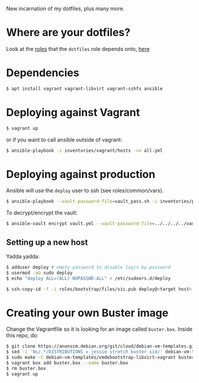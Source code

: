New incarnation of my dotfiles, plus many more.

# Where are your dotfiles? #

Look at the [roles][roles] that the `dotfiles` role depends onto, [here][dotfiles]

[roles]: https://github.com/viccuad/ansible-configs/tree/master/roles
[dotfiles]: https://github.com/viccuad/ansible-configs/blob/master/roles/dotfiles/meta/main.yml


# Dependencies #

```bash
$ apt install vagrant vagrant-libvirt vagrant-sshfs ansible
```

# Deploying against Vagrant #

```bash
$ vagrant up
```

or if you want to call ansible outside of vagrant:

```bash
$ ansible-playbook -i inventories/vagrant/hosts -vv all.yml
```


# Deploying against production #

Ansible will use the `deploy` user to ssh (see roles/common/vars).

```bash
$ ansible-playbook --vault-password-file=vault_pass.sh -i inventories/production/hosts all.yml --check
```

To decrypt/encrypt the vault:
```bash
$ ansible-vault encrypt vault.yml --vault-password-file=../../../../vault_pass.sh
```


## Setting up a new host ##

Yadda yadda:

```bash
$ adduser deploy # empty password to disable login by password
$ usermod -aG sudo deploy
$ echo "deploy ALL=(ALL) NOPASSWD:ALL" > /etc/sudoers.d/deploy
```

``` bash
$ ssh-copy-id -f -i roles/bootstrap/files/vic.pub deploy@<target host>
```


# Creating your own Buster image #

Change the Vagrantfile so it is looking for an image called `buster.box`.
Inside this repo, do:

```bash
$ git clone https://anonscm.debian.org/git/cloud/debian-vm-templates.git
$ sed -i 'Ns/.*/DISTRIBUTIONS = jessie stretch buster sid/' debian-vm-templates/vmdebootstrap-libvirt-vagrant/Makefile
$ sudo make -C debian-vm-templates/vmdebootstrap-libvirt-vagrant buster
$ vagrant box add buster.box --name buster.box
$ rm buster.box
$ vagrant up
```

